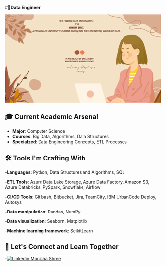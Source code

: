 #🚀**Data Engineer**

 ![working image](CanvaPicture_2.png)
 

## 🎓 **Current Academic Arsenal**

- **Major**: Computer Science
- **Courses**: Big Data, Algorithms, Data Structures
- **Specialzed**: Data Engineering Concepts, ETL Processes

## 🛠️ **Tools I'm Crafting With**

-**Languages**: Python, Data Structures and Algorithms, SQL

-**ETL Tools**: Azure Data Lake Storage, Azure Data Factory, Amazon S3, Azure Databricks, PySpark, Snowflake, Airflow

-**CI/CD Tools**: Git bash, Bitbucket, Jira, TeamCity, IBM UrbanCode Deploy, Autosys

-**Data manipulation**: Pandas, NumPy

-**Data visualization**: Seaborn, Matplotlib

-**Machine learning framework**: ScikitLearn

## 🤝 **Let's Connect and Learn Together**

-[![Linkedin](https://i.stack.imgur.com/gVE0j.png) Monisha Shree](https://www.linkedin.com/in/monisha-shree-6b8663156/)
&nbsp;
